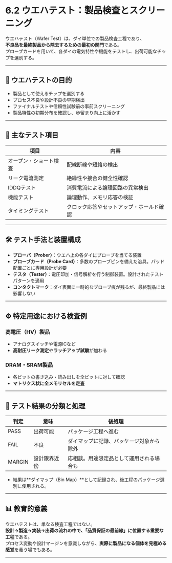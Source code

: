 # 6.2 ウエハテスト：製品検査とスクリーニング

ウエハテスト（Wafer Test）は、ダイ単位での製品検査工程であり、  
**不良品を最終製品から除去するための最初の関門**である。  
プローブカードを用いて、各ダイの電気特性や機能をテストし、出荷可能なチップを選別する。

---

## 🎯 ウエハテストの目的

- 製品として使えるチップを選別する
- プロセス不良や設計不良の早期検出
- ファイナルテストや信頼性試験前の事前スクリーニング
- 製品特性の初期分布を確認し、歩留まり向上に活かす

---

## 🧪 主なテスト項目

| 項目 | 内容 |
|------|------|
| オープン・ショート検査 | 配線断線や短絡の検出 |
| リーク電流測定 | 絶縁性や接合の健全性確認 |
| IDDQテスト | 消費電流による論理回路の異常検出 |
| 機能テスト | 論理動作、メモリ応答の検証 |
| タイミングテスト | クロック応答やセットアップ・ホールド確認 |

---

## 🛠️ テスト手法と装置構成

- **プローバ（Prober）**：ウエハ上の各ダイにプローブを当てる装置
- **プローブカード（Probe Card）**：多数のプローブピンを備えた治具。パッド配置ごとに専用設計が必要
- **テスタ（Tester）**：電圧印加・信号解析を行う制御装置。設計されたテストパターンを適用
- **コンタクトマーク**：ダイ表面に一時的なプローブ痕が残るが、最終製品には影響しない

---

## ⚙️ 特定用途における検査例

### 高電圧（HV）製品

- アナログスイッチや電源ICなど
- **高耐圧リーク測定**や**ラッチアップ試験**が加わる

### DRAM・SRAM製品

- 各ビットの書き込み・読み出しを全ビットに対して確認
- **マトリクス状に全メモリセルを走査**

---

## 🧭 テスト結果の分類と処理

| 判定 | 意味 | 後処理 |
|------|------|--------|
| PASS | 出荷可能 | パッケージ工程へ進む |
| FAIL | 不良 | ダイマップに記録、パッケージ対象から除外 |
| MARGIN | 設計限界近傍 | 応相談。用途限定品として運用される場合も |

- 結果は**ダイマップ（Bin Map）**として記録され、後工程のパッケージ選別に使用される。

---

## 📊 教育的意義

ウエハテストは、単なる検査工程ではない。  
**設計→製造→実装→出荷の流れの中で、「品質保証の最前線」に位置する重要な工程**である。  
プロセス変動や設計マージンを意識しながら、**実際に製品になる個体を見極める感覚**を養う場でもある。

---
